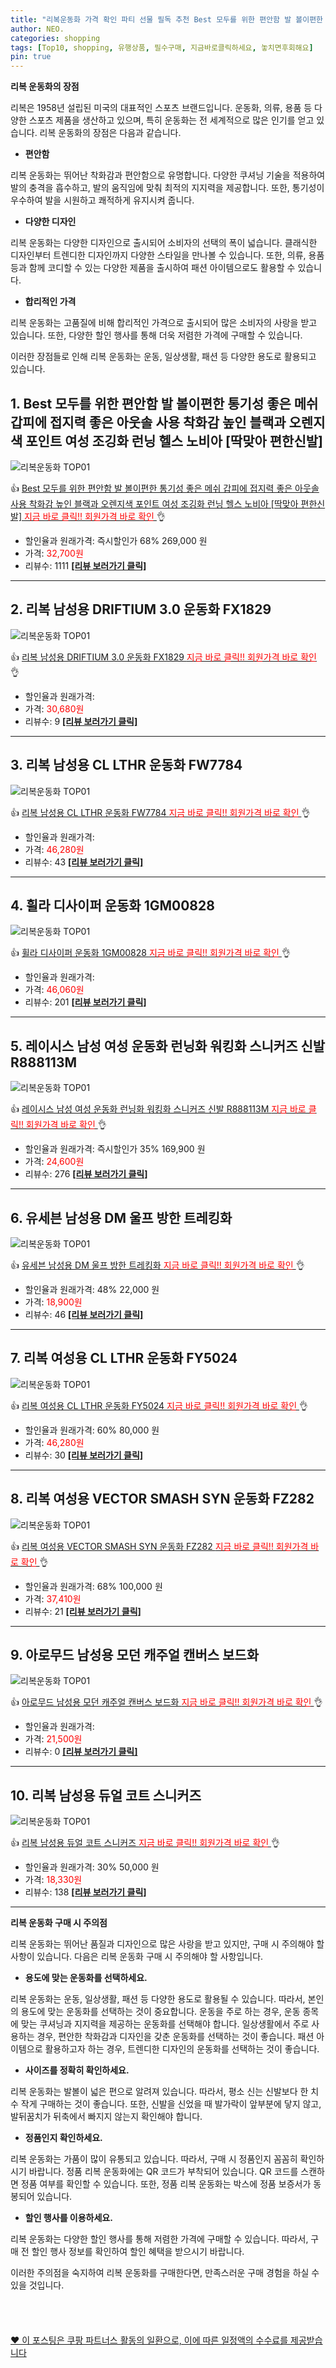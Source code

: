 ```yaml
---
title: "리복운동화 가격 확인 파티 선물 필독 추천 Best 모두를 위한 편안함 발 볼이편한 통기성 좋은 메쉬 갑피에 접지력 좋은 아웃솔 사용 착화감 높인 블랙과 오렌지색 포인 비교 장점 구매가이드"
author: NEO.
categories: shopping
tags: [Top10, shopping, 유행상품, 필수구매, 지금바로클릭하세요, 놓치면후회해요]
pin: true
---
```

**리복 운동화의 장점**

리복은 1958년 설립된 미국의 대표적인 스포츠 브랜드입니다. 운동화, 의류, 용품 등 다양한 스포츠 제품을 생산하고 있으며, 특히 운동화는 전 세계적으로 많은 인기를 얻고 있습니다. 리복 운동화의 장점은 다음과 같습니다.

* **편안함**

리복 운동화는 뛰어난 착화감과 편안함으로 유명합니다. 다양한 쿠셔닝 기술을 적용하여 발의 충격을 흡수하고, 발의 움직임에 맞춰 최적의 지지력을 제공합니다. 또한, 통기성이 우수하여 발을 시원하고 쾌적하게 유지시켜 줍니다.

* **다양한 디자인**

리복 운동화는 다양한 디자인으로 출시되어 소비자의 선택의 폭이 넓습니다. 클래식한 디자인부터 트렌디한 디자인까지 다양한 스타일을 만나볼 수 있습니다. 또한, 의류, 용품 등과 함께 코디할 수 있는 다양한 제품을 출시하여 패션 아이템으로도 활용할 수 있습니다.

* **합리적인 가격**

리복 운동화는 고품질에 비해 합리적인 가격으로 출시되어 많은 소비자의 사랑을 받고 있습니다. 또한, 다양한 할인 행사를 통해 더욱 저렴한 가격에 구매할 수 있습니다.

이러한 장점들로 인해 리복 운동화는 운동, 일상생활, 패션 등 다양한 용도로 활용되고 있습니다.

   

## 1. Best 모두를 위한 편안함 발 볼이편한 통기성 좋은 메쉬 갑피에 접지력 좋은 아웃솔 사용 착화감 높인 블랙과 오렌지색 포인트 여성 조깅화 런닝 헬스 노비아 [딱맞아 편한신발]

![리복운동화 TOP01](https://thumbnail8.coupangcdn.com/thumbnails/remote/230x230ex/image/vendor_inventory/8f79/c2568605213f050d561c772a4b87d1c584e7c05add9fe92735b47a3f99c5.jpg)


👍 [Best 모두를 위한 편안함 발 볼이편한 통기성 좋은 메쉬 갑피에 접지력 좋은 아웃솔 사용 착화감 높인 블랙과 오렌지색 포인트 여성 조깅화 런닝 헬스 노비아 [딱맞아 편한신발] <font color=red> 지금 바로 클릭!! 회원가격 바로 확인 </font> ](https://link.coupang.com/re/AFFSDP?lptag=AF3617701&subid=GithubCoopas&pageKey=7478048762&traceid=V0-153&itemId=19527393736&vendorItemId=80472601690) 👌 


- 할인율과 원래가격: 즉시할인가 68%  269,000   원
- 가격: <span style='color:red'>32,700원</span>
- 리뷰수: 1111  [**[리뷰 보러가기 클릭]**](https://link.coupang.com/re/AFFSDP?lptag=AF3617701&subid=GithubCoopas&pageKey=7478048762&traceid=V0-153&itemId=19527393736&vendorItemId=80472601690)

---


   

## 2. 리복 남성용 DRIFTIUM 3.0 운동화 FX1829

![리복운동화 TOP01](https://thumbnail7.coupangcdn.com/thumbnails/remote/230x230ex/image/retail/images/2894335887286406-2cba01d5-92fe-4cd6-967c-6e4446341a38.jpg)


👍 [리복 남성용 DRIFTIUM 3.0 운동화 FX1829 <font color=red> 지금 바로 클릭!! 회원가격 바로 확인 </font> ](https://link.coupang.com/re/AFFSDP?lptag=AF3617701&subid=GithubCoopas&pageKey=6453344013&traceid=V0-153&itemId=14018124224&vendorItemId=81266659486) 👌 


- 할인율과 원래가격: 
- 가격: <span style='color:red'>30,680원</span>
- 리뷰수: 9  [**[리뷰 보러가기 클릭]**](https://link.coupang.com/re/AFFSDP?lptag=AF3617701&subid=GithubCoopas&pageKey=6453344013&traceid=V0-153&itemId=14018124224&vendorItemId=81266659486)

---


   

## 3. 리복 남성용 CL LTHR 운동화 FW7784

![리복운동화 TOP01](https://thumbnail10.coupangcdn.com/thumbnails/remote/230x230ex/image/retail/images/2894514774152190-2a81feec-fd21-4f21-a661-6a93b75b933d.jpg)


👍 [리복 남성용 CL LTHR 운동화 FW7784 <font color=red> 지금 바로 클릭!! 회원가격 바로 확인 </font> ](https://link.coupang.com/re/AFFSDP?lptag=AF3617701&subid=GithubCoopas&pageKey=6453344000&traceid=V0-153&itemId=14018124155&vendorItemId=81266659372) 👌 


- 할인율과 원래가격: 
- 가격: <span style='color:red'>46,280원</span>
- 리뷰수: 43  [**[리뷰 보러가기 클릭]**](https://link.coupang.com/re/AFFSDP?lptag=AF3617701&subid=GithubCoopas&pageKey=6453344000&traceid=V0-153&itemId=14018124155&vendorItemId=81266659372)

---


   

## 4. 휠라 디사이퍼 운동화 1GM00828

![리복운동화 TOP01](https://thumbnail7.coupangcdn.com/thumbnails/remote/230x230ex/image/retail/images/472906267058042-0caeabaa-2dc3-41cf-be3d-4274102204e4.jpg)


👍 [휠라 디사이퍼 운동화 1GM00828 <font color=red> 지금 바로 클릭!! 회원가격 바로 확인 </font> ](https://link.coupang.com/re/AFFSDP?lptag=AF3617701&subid=GithubCoopas&pageKey=6329223903&traceid=V0-153&itemId=13235785677&vendorItemId=80493849456) 👌 


- 할인율과 원래가격: 
- 가격: <span style='color:red'>46,060원</span>
- 리뷰수: 201  [**[리뷰 보러가기 클릭]**](https://link.coupang.com/re/AFFSDP?lptag=AF3617701&subid=GithubCoopas&pageKey=6329223903&traceid=V0-153&itemId=13235785677&vendorItemId=80493849456)

---


   

## 5. 레이시스 남성 여성 운동화 런닝화 워킹화 스니커즈 신발 R888113M

![리복운동화 TOP01](https://thumbnail10.coupangcdn.com/thumbnails/remote/230x230ex/image/vendor_inventory/b152/10aeaa2e6103f98cae206e19bb17311110260bce00baa365b28f2e0a1bf6.jpg)


👍 [레이시스 남성 여성 운동화 런닝화 워킹화 스니커즈 신발 R888113M <font color=red> 지금 바로 클릭!! 회원가격 바로 확인 </font> ](https://link.coupang.com/re/AFFSDP?lptag=AF3617701&subid=GithubCoopas&pageKey=6729424979&traceid=V0-153&itemId=15675132839&vendorItemId=82890608303) 👌 


- 할인율과 원래가격: 즉시할인가 35%  169,900   원
- 가격: <span style='color:red'>24,600원</span>
- 리뷰수: 276  [**[리뷰 보러가기 클릭]**](https://link.coupang.com/re/AFFSDP?lptag=AF3617701&subid=GithubCoopas&pageKey=6729424979&traceid=V0-153&itemId=15675132839&vendorItemId=82890608303)

---


   

## 6. 유세븐 남성용 DM 울프 방한 트레킹화

![리복운동화 TOP01](https://thumbnail9.coupangcdn.com/thumbnails/remote/230x230ex/image/retail/images/2020/08/19/19/2/f5ff0fa2-4084-4501-84af-6d8735a25d72.jpg)


👍 [유세븐 남성용 DM 울프 방한 트레킹화 <font color=red> 지금 바로 클릭!! 회원가격 바로 확인 </font> ](https://link.coupang.com/re/AFFSDP?lptag=AF3617701&subid=GithubCoopas&pageKey=1987811442&traceid=V0-153&itemId=3382118098&vendorItemId=71368770480) 👌 


- 할인율과 원래가격: 48%  22,000   원
- 가격: <span style='color:red'>18,900원</span>
- 리뷰수: 46  [**[리뷰 보러가기 클릭]**](https://link.coupang.com/re/AFFSDP?lptag=AF3617701&subid=GithubCoopas&pageKey=1987811442&traceid=V0-153&itemId=3382118098&vendorItemId=71368770480)

---


   

## 7. 리복 여성용 CL LTHR 운동화 FY5024

![리복운동화 TOP01](https://thumbnail10.coupangcdn.com/thumbnails/remote/230x230ex/image/retail/images/32516146764138-266586b4-8c1b-4234-bed3-7b37f0fa91a5.jpg)


👍 [리복 여성용 CL LTHR 운동화 FY5024 <font color=red> 지금 바로 클릭!! 회원가격 바로 확인 </font> ](https://link.coupang.com/re/AFFSDP?lptag=AF3617701&subid=GithubCoopas&pageKey=6453343383&traceid=V0-153&itemId=14018120323&vendorItemId=81266655806) 👌 


- 할인율과 원래가격: 60%  80,000   원
- 가격: <span style='color:red'>46,280원</span>
- 리뷰수: 30  [**[리뷰 보러가기 클릭]**](https://link.coupang.com/re/AFFSDP?lptag=AF3617701&subid=GithubCoopas&pageKey=6453343383&traceid=V0-153&itemId=14018120323&vendorItemId=81266655806)

---


   

## 8. 리복 여성용 VECTOR SMASH SYN 운동화 FZ282

![리복운동화 TOP01](https://thumbnail9.coupangcdn.com/thumbnails/remote/230x230ex/image/retail/images/4196971337673197-1fc3e228-080a-4d8d-9081-9d70d139f279.jpg)


👍 [리복 여성용 VECTOR SMASH SYN 운동화 FZ282 <font color=red> 지금 바로 클릭!! 회원가격 바로 확인 </font> ](https://link.coupang.com/re/AFFSDP?lptag=AF3617701&subid=GithubCoopas&pageKey=6453343434&traceid=V0-153&itemId=14018120837&vendorItemId=81266656081) 👌 


- 할인율과 원래가격: 68%  100,000   원
- 가격: <span style='color:red'>37,410원</span>
- 리뷰수: 21  [**[리뷰 보러가기 클릭]**](https://link.coupang.com/re/AFFSDP?lptag=AF3617701&subid=GithubCoopas&pageKey=6453343434&traceid=V0-153&itemId=14018120837&vendorItemId=81266656081)

---


   

## 9. 아로무드 남성용 모던 캐주얼 캔버스 보드화

![리복운동화 TOP01](https://thumbnail8.coupangcdn.com/thumbnails/remote/230x230ex/image/rs_quotation_api/idhi5hwa/2531c518ce884b0390b831325dc26ea0.jpg)


👍 [아로무드 남성용 모던 캐주얼 캔버스 보드화 <font color=red> 지금 바로 클릭!! 회원가격 바로 확인 </font> ](https://link.coupang.com/re/AFFSDP?lptag=AF3617701&subid=GithubCoopas&pageKey=7106739571&traceid=V0-153&itemId=17754419122&vendorItemId=84918820566) 👌 


- 할인율과 원래가격: 
- 가격: <span style='color:red'>21,500원</span>
- 리뷰수: 0  [**[리뷰 보러가기 클릭]**](https://link.coupang.com/re/AFFSDP?lptag=AF3617701&subid=GithubCoopas&pageKey=7106739571&traceid=V0-153&itemId=17754419122&vendorItemId=84918820566)

---


   

## 10. 리복 남성용 듀얼 코트 스니커즈

![리복운동화 TOP01](https://thumbnail10.coupangcdn.com/thumbnails/remote/230x230ex/image/retail/images/85022282842493-bdd381b2-883a-4500-9ab3-77cffa14dddf.jpg)


👍 [리복 남성용 듀얼 코트 스니커즈 <font color=red> 지금 바로 클릭!! 회원가격 바로 확인 </font> ](https://link.coupang.com/re/AFFSDP?lptag=AF3617701&subid=GithubCoopas&pageKey=5334998169&traceid=V0-153&itemId=7799012000&vendorItemId=75089430235) 👌 


- 할인율과 원래가격: 30%  50,000   원
- 가격: <span style='color:red'>18,330원</span>
- 리뷰수: 138  [**[리뷰 보러가기 클릭]**](https://link.coupang.com/re/AFFSDP?lptag=AF3617701&subid=GithubCoopas&pageKey=5334998169&traceid=V0-153&itemId=7799012000&vendorItemId=75089430235)

---
**리복 운동화 구매 시 주의점**

리복 운동화는 뛰어난 품질과 디자인으로 많은 사랑을 받고 있지만, 구매 시 주의해야 할 사항이 있습니다. 다음은 리복 운동화 구매 시 주의해야 할 사항입니다.

* **용도에 맞는 운동화를 선택하세요.**

리복 운동화는 운동, 일상생활, 패션 등 다양한 용도로 활용될 수 있습니다. 따라서, 본인의 용도에 맞는 운동화를 선택하는 것이 중요합니다. 운동을 주로 하는 경우, 운동 종목에 맞는 쿠셔닝과 지지력을 제공하는 운동화를 선택해야 합니다. 일상생활에서 주로 사용하는 경우, 편안한 착화감과 디자인을 갖춘 운동화를 선택하는 것이 좋습니다. 패션 아이템으로 활용하고자 하는 경우, 트렌디한 디자인의 운동화를 선택하는 것이 좋습니다.

* **사이즈를 정확히 확인하세요.**

리복 운동화는 발볼이 넓은 편으로 알려져 있습니다. 따라서, 평소 신는 신발보다 한 치수 작게 구매하는 것이 좋습니다. 또한, 신발을 신었을 때 발가락이 앞부분에 닿지 않고, 발뒤꿈치가 뒤축에서 빠지지 않는지 확인해야 합니다.

* **정품인지 확인하세요.**

리복 운동화는 가품이 많이 유통되고 있습니다. 따라서, 구매 시 정품인지 꼼꼼히 확인하시기 바랍니다. 정품 리복 운동화에는 QR 코드가 부착되어 있습니다. QR 코드를 스캔하면 정품 여부를 확인할 수 있습니다. 또한, 정품 리복 운동화는 박스에 정품 보증서가 동봉되어 있습니다.

* **할인 행사를 이용하세요.**

리복 운동화는 다양한 할인 행사를 통해 저렴한 가격에 구매할 수 있습니다. 따라서, 구매 전 할인 행사 정보를 확인하여 할인 혜택을 받으시기 바랍니다.

이러한 주의점을 숙지하여 리복 운동화를 구매한다면, 만족스러운 구매 경험을 하실 수 있을 것입니다.<br><br><br><br><br> [ ❤  이 포스팅은 쿠팡 파트너스 활동의 일환으로, 이에 따른 일정액의 수수료를 제공받습니다](https://link.coupang.com/a/bcEFyh)